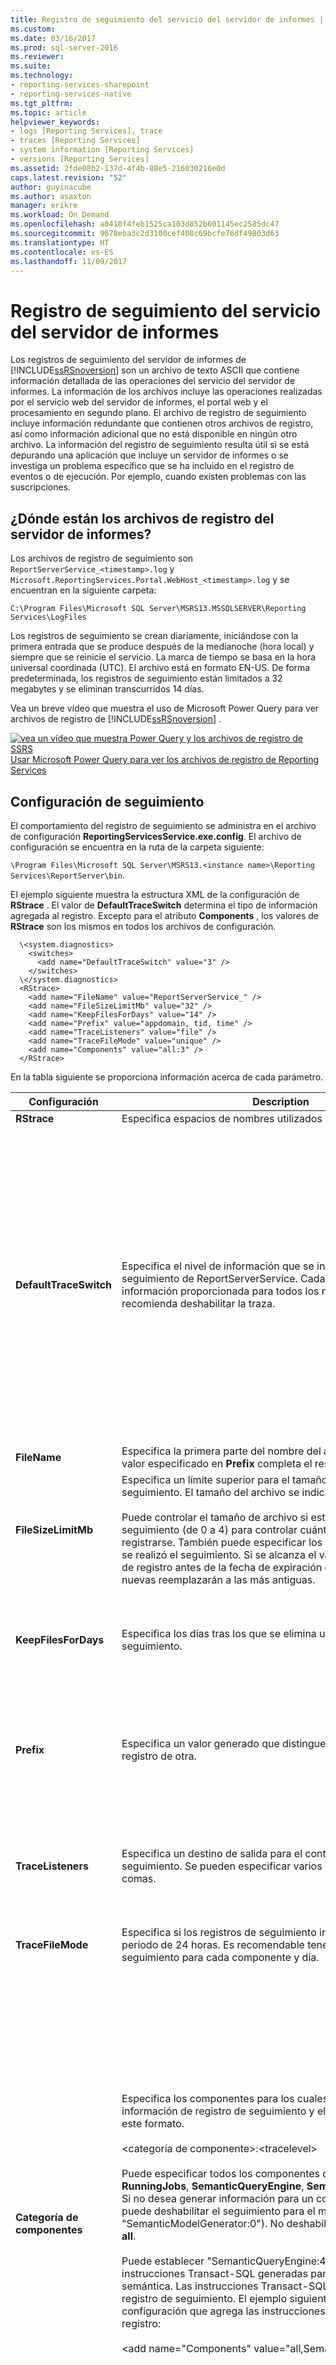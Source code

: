 ```yaml
---
title: Registro de seguimiento del servicio del servidor de informes | Microsoft Docs
ms.custom: 
ms.date: 03/16/2017
ms.prod: sql-server-2016
ms.reviewer: 
ms.suite: 
ms.technology:
- reporting-services-sharepoint
- reporting-services-native
ms.tgt_pltfrm: 
ms.topic: article
helpviewer_keywords:
- logs [Reporting Services], trace
- traces [Reporting Services]
- system information [Reporting Services]
- versions [Reporting Services]
ms.assetid: 2fde08b2-137d-4f4b-88e5-216030216e0d
caps.latest.revision: "52"
author: guyinacube
ms.author: asaxton
manager: erikre
ms.workload: On Demand
ms.openlocfilehash: a0410f4feb1525ca103d852b601145ec2585dc47
ms.sourcegitcommit: 9678eba3c2d3100cef408c69bcfe76df49803d63
ms.translationtype: HT
ms.contentlocale: es-ES
ms.lasthandoff: 11/09/2017
---
```

# <a name="report-server-service-trace-log"></a>Registro de seguimiento del servicio del servidor de informes
  Los registros de seguimiento del servidor de informes de [!INCLUDE[ssRSnoversion](../../includes/ssrsnoversion-md.md)] son un archivo de texto ASCII que contiene información detallada de las operaciones del servicio del servidor de informes.  La información de los archivos incluye las operaciones realizadas por el servicio web del servidor de informes, el portal web y el procesamiento en segundo plano. El archivo de registro de seguimiento incluye información redundante que contienen otros archivos de registro, así como información adicional que no está disponible en ningún otro archivo. La información del registro de seguimiento resulta útil si se está depurando una aplicación que incluye un servidor de informes o se investiga un problema específico que se ha incluido en el registro de eventos o de ejecución. Por ejemplo, cuando existen problemas con las suscripciones.  
 
##  <a name="bkmk_view_log"></a> ¿Dónde están los archivos de registro del servidor de informes?  
 Los archivos de registro de seguimiento son `ReportServerService_<timestamp>.log` y `Microsoft.ReportingServices.Portal.WebHost_<timestamp>.log` y se encuentran en la siguiente carpeta:  
  
 `C:\Program Files\Microsoft SQL Server\MSRS13.MSSQLSERVER\Reporting Services\LogFiles`  
  
 Los registros de seguimiento se crean diariamente, iniciándose con la primera entrada que se produce después de la medianoche (hora local) y siempre que se reinicie el servicio. La marca de tiempo se basa en la hora universal coordinada (UTC). El archivo está en formato EN-US. De forma predeterminada, los registros de seguimiento están limitados a 32 megabytes y se eliminan transcurridos 14 días.  
  
 Vea un breve vídeo que muestra el uso de Microsoft Power Query para ver archivos de registro de [!INCLUDE[ssRSnoversion](../../includes/ssrsnoversion-md.md)] .  
  
[![vea un vídeo que muestra Power Query y los archivos de registro de SSRS](../../reporting-services/report-server/media/generic-video-thumbnail.png)](https://technet.microsoft.com/library/sql-server-reporting-services-log-files-and-microsoft-power-query.aspx)  [Usar Microsoft Power Query para ver los archivos de registro de Reporting Services](https://technet.microsoft.com/library/sql-server-reporting-services-log-files-and-microsoft-power-query.aspx)
  
##  <a name="bkmk_trace_configuration_settings"></a> Configuración de seguimiento  
 El comportamiento del registro de seguimiento se administra en el archivo de configuración **ReportingServicesService.exe.config**. El archivo de configuración se encuentra en la ruta de la carpeta siguiente:  
  
 `\Program Files\Microsoft SQL Server\MSRS13.<instance name>\Reporting Services\ReportServer\bin`.  
  
 El ejemplo siguiente muestra la estructura XML de la configuración de **RStrace** . El valor de **DefaultTraceSwitch** determina el tipo de información agregada al registro. Excepto para el atributo **Components** , los valores de **RStrace** son los mismos en todos los archivos de configuración.  
  
```  
  \<system.diagnostics>
    <switches>
      <add name="DefaultTraceSwitch" value="3" />
    </switches>
  \</system.diagnostics>
  <RStrace>
    <add name="FileName" value="ReportServerService_" />
    <add name="FileSizeLimitMb" value="32" />
    <add name="KeepFilesForDays" value="14" />
    <add name="Prefix" value="appdomain, tid, time" />
    <add name="TraceListeners" value="file" />
    <add name="TraceFileMode" value="unique" />
    <add name="Components" value="all:3" />
  </RStrace>
```  
  
 En la tabla siguiente se proporciona información acerca de cada parámetro.  
  
|Configuración|Description|Valores|  
|-------------|-----------------|------------|  
|**RStrace**|Especifica espacios de nombres utilizados para errores y traza.||  
|**DefaultTraceSwitch**|Especifica el nivel de información que se incluye en el registro de seguimiento de ReportServerService. Cada nivel incluye la información proporcionada para todos los niveles inferiores. No se recomienda deshabilitar la traza.|Los valores válidos son:<br /><br /> <br /><br /> 0= Deshabilita el seguimiento. El archivo de registro ReportServerService está habilitado de forma predeterminada. Para desactivarlo, establezca el nivel de seguimiento en 0.<br /><br /> 1= Excepciones y reinicios<br /><br /> 2= Excepciones, reinicios y advertencias<br /><br /> 3= Excepciones, reinicios, advertencias y mensajes de estado (predeterminado)<br /><br /> 4= Modo detallado|  
|**FileName**|Especifica la primera parte del nombre del archivo de registro. El valor especificado en **Prefix** completa el resto del nombre.||  
|**FileSizeLimitMb**|Especifica un límite superior para el tamaño del registro de seguimiento. El tamaño del archivo se indica en megabytes.<br /><br /> Puede controlar el tamaño de archivo si establece niveles de seguimiento (de 0 a 4) para controlar cuánto contenido debe registrarse. También puede especificar los componentes a los que se realizó el seguimiento. Si se alcanza el valor máximo del archivo de registro antes de la fecha de expiración de 14 días, las entradas nuevas reemplazarán a las más antiguas.|Los valores válidos son de 0 a un número entero definido como máximo. El valor predeterminado es 32. Si especifica 0 o un número negativo, el servidor de informes trata el valor como 1.|  
|**KeepFilesForDays**|Especifica los días tras los que se elimina un archivo de registro de seguimiento.|Los valores válidos son de 0 a un número entero definido como máximo. El valor predeterminado es 14. Si especifica 0 o un número negativo, el servidor de informes trata el valor como 1.|  
|**Prefix**|Especifica un valor generado que distingue una instancia de registro de otra.|De manera predeterminada, se anexan valores de marca de tiempo a los nombres de los archivos de registro de seguimiento. Este valor se establece en "appdomain, tid, time". No modifique este parámetro.|  
|**TraceListeners**|Especifica un destino de salida para el contenido del registro de seguimiento. Se pueden especificar varios destinos separados por comas.|Los valores válidos son:<br /><br /> <br /><br /> DebugWindow<br /><br /> File (predeterminado)<br /><br /> StdOut|  
|**TraceFileMode**|Especifica si los registros de seguimiento incluyen datos de un período de 24 horas. Es recomendable tener un único registro de seguimiento para cada componente y día.|Este valor se establece en "Unique (default)". No modifique este valor.|  
|**Categoría de componentes**|Especifica los componentes para los cuales se genera la información de registro de seguimiento y el nivel de seguimiento en este formato.<br /><br /> \<categoría de componente>:\<tracelevel><br /><br /> Puede especificar todos los componentes o algunos de ellos (**all**, **RunningJobs**, **SemanticQueryEngine**, **SemanticModelGenerator**). Si no desea generar información para un componente específico, puede deshabilitar el seguimiento para el mismo (por ejemplo, "SemanticModelGenerator:0"). No deshabilite el seguimiento para **all**.<br /><br /> Puede establecer "SemanticQueryEngine:4" si desea ver las instrucciones Transact-SQL generadas para cada consulta semántica. Las instrucciones Transact-SQL se registran en el registro de seguimiento. El ejemplo siguiente muestra el valor de configuración que agrega las instrucciones Transact-SQL al registro:<br /><br /> \<add name="Components" value="all,SemanticQueryEngine:4" />|Las categorías de componentes se pueden establecer en:<br /><br /> <br /><br /> **All** se utiliza para realizar un seguimiento de la actividad general del servidor de informes para todos los procesos que no están divididos en las categorías específicas.<br /><br /> **RunningJobs** se usa para realizar un seguimiento de una operación de suscripción o informe en curso.<br /><br /> **SemanticQueryEngine** se usa para realizar un seguimiento de una consulta semántica procesada cuando un usuario realiza una exploración de datos ad hoc en un informe basado en un modelo.<br /><br /> **SemanticModelGenerator** se utiliza para realizar un seguimiento de generación de modelos.<br /><br /> **http** se utiliza para habilitar el archivo de registro HTTP del servidor de informes. Para obtener más información, vea [Report Server HTTP Log](../../reporting-services/report-server/report-server-http-log.md).|  
|Valor de**tracelevel** de categorías de componentes|\<categoría de componente>:\<tracelevel><br /><br /> <br /><br /> Si no anexa un nivel de seguimiento al componente, se utiliza el valor especificado para **DefaultTraceSwitch** . Por ejemplo, si especifica "all,RunningJobs,SemanticQueryEngine,SemanticModelGenerator", todos los componentes utilizan el nivel de seguimiento predeterminado.|Los valores válidos del nivel de seguimiento son:<br /><br /> <br /><br /> 0= Deshabilita la traza<br /><br /> 1= Excepciones y reinicios<br /><br /> 2= Excepciones, reinicios y advertencias<br /><br /> 3= Excepciones, reinicios, advertencias y mensajes de estado (predeterminado)<br /><br /> 4= Modo detallado<br /><br /> El valor predeterminado del servidor de informes es "todo:3"|  
  
##  <a name="bkmk_add_custom"></a> Agregar un valor de configuración personalizado para especificar una ubicación del archivo de volcado  
 Puede agregar una configuración personalizada para establecer la ubicación que utiliza la herramienta Dr. Watson para Windows para almacenar archivos de volcado. El valor predeterminado es **Directory**. El ejemplo siguiente muestra cómo se especifica esta configuración en la sección **RStrace** :  
  
```  
<add name="Directory" value="U:\logs\" />  
```  
  
 Para obtener más información, vea el [artículo 913046 de Knowledge Base](http://support.microsoft.com/?kbid=913046) en el sitio web de Microsoft [!INCLUDE[msCoName](../../includes/msconame-md.md)] .  
  
##  <a name="bkmk_log_file_fields"></a> Campos del archivo de registro  
 Los registros de seguimiento contienen los siguientes archivos:  
  
-   Información del sistema, incluido el sistema operativo, la versión, el número de procesadores y la memoria.  
  
-   [!INCLUDE[ssRSnoversion](../../includes/ssrsnoversion-md.md)] .  
  
-   Eventos incluidos en el registro de aplicación.  
  
-   Excepciones generadas por el servidor de informes.  
  
-   Advertencias de recursos reducidos registradas por un servidor de informes.  
  
-   Sobres SOAP entrantes y sobres SOAP salientes resumidos.  
  
-   Información de seguimiento de depuración, seguimiento de pila y encabezados HTTP.  
  
 Puede revisar los registros de información de registro para determinar si se ha llevado a cabo la entrega de un informe, quién lo recibió y cuántos intentos de entrega se realizaron. Los registros de seguimiento también incluyen información sobre la actividad de ejecución de informes y las variables de entorno que están en vigor durante el procesamiento de informes. Además, incluyen los errores y las excepciones. Por ejemplo, puede encontrar errores de tiempo de espera de informes (indicados como una entrada **ThreadAbortExceptions** ).  

## <a name="previous-versions"></a>Versiones anteriores
En versiones anteriores de [!INCLUDE[ssRSnoversion_md](../../includes/ssrsnoversion-md.md)], hubo varios archivos de registro de seguimiento, uno para cada aplicación. Los siguientes archivos están desusados y ya no se crean en [!INCLUDE[ssKatmai](../../includes/sskatmai-md.md)] ni en las versiones posteriores.
+ ReportServerWebApp_*\<marca de tiempo>*.log
+ ReportServer_*\<marca de tiempo>*.log
+ ReportServerService_main_*\<marca de tiempo>*.log
  
## <a name="see-also"></a>Vea también  
 [Archivos de registro y orígenes de Reporting Services](../../reporting-services/report-server/reporting-services-log-files-and-sources.md)   
 [Referencia de errores y eventos &#40;Reporting Services&#41;](../../reporting-services/troubleshooting/errors-and-events-reference-reporting-services.md)  
 ¿Tiene alguna pregunta más? [Puede plantear sus dudas en el foro de Reporting Services](http://go.microsoft.com/fwlink/?LinkId=620231).
  

